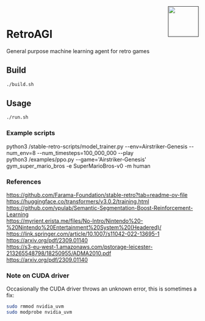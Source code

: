 <a href="">
  <img src="https://media.githubusercontent.com/media/salsicha/RetroAGI/main/mario.gif"
    height="80" align="right" alt="" />
</a><br>


# RetroAGI
General purpose machine learning agent for retro games  


## Build
```bash
./build.sh
```


## Usage
```bash
./run.sh
```


### Example scripts
python3 /stable-retro-scripts/model_trainer.py --env=Airstriker-Genesis --num_env=8 --num_timesteps=100_000_000 --play  
python3 /examples/ppo.py --game='Airstriker-Genesis'  
gym_super_mario_bros -e SuperMarioBros-v0 -m human  


### References
https://github.com/Farama-Foundation/stable-retro?tab=readme-ov-file  
https://huggingface.co/transformers/v3.0.2/training.html  
https://github.com/vpulab/Semantic-Segmentation-Boost-Reinforcement-Learning  
https://myrient.erista.me/files/No-Intro/Nintendo%20-%20Nintendo%20Entertainment%20System%20(Headered)/  
https://link.springer.com/article/10.1007/s11042-022-13695-1  
https://arxiv.org/pdf/2309.01140  
https://s3-eu-west-1.amazonaws.com/pstorage-leicester-213265548798/18250955/ADMA2010.pdf  
https://arxiv.org/pdf/2309.01140  


### Note on CUDA driver
Occasionally the CUDA driver throws an unknown error, this is sometimes a fix:  
```bash
sudo rmmod nvidia_uvm
sudo modprobe nvidia_uvm
```

